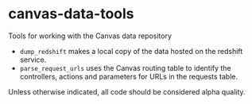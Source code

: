 # canvas-data-tools
Tools for working with the Canvas data repository

* `dump_redshift` makes a local copy of the data hosted on the redshift service.
* `parse_request_urls` uses the Canvas routing table to identify the controllers, actions and parameters for URLs in the requests table.

Unless otherwise indicated, all code should be considered alpha quality.